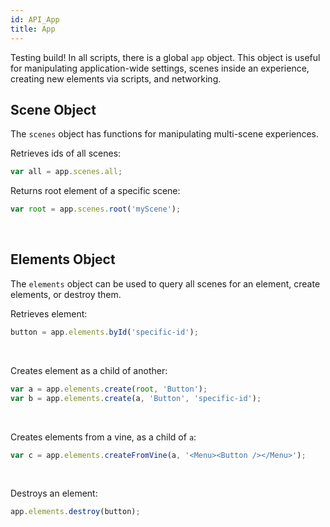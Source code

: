 ```yaml
---
id: API_App
title: App
---
```


Testing build! In all scripts, there is a global <code>app</code> object. This object is useful for manipulating application-wide settings, scenes inside an experience, creating new elements via scripts, and networking.

## Scene Object

The <code>scenes</code> object has functions for manipulating multi-scene experiences.

Retrieves ids of all scenes:
```js
var all = app.scenes.all;
```

Returns root element of a specific scene:
```js
var root = app.scenes.root('myScene');
```

<br>

## Elements Object

The <code>elements</code> object can be used to query all scenes for an element, create elements, or destroy them.

Retrieves element:
```js
button = app.elements.byId('specific-id');
```

<br>

Creates element as a child of another:
```js
var a = app.elements.create(root, 'Button');
var b = app.elements.create(a, 'Button', 'specific-id');
```

<br>

Creates elements from a vine, as a child of <code>a</code>:
```js
var c = app.elements.createFromVine(a, '<Menu><Button /></Menu>');
```

<br>

Destroys an element:
```js
app.elements.destroy(button);
```

<br>